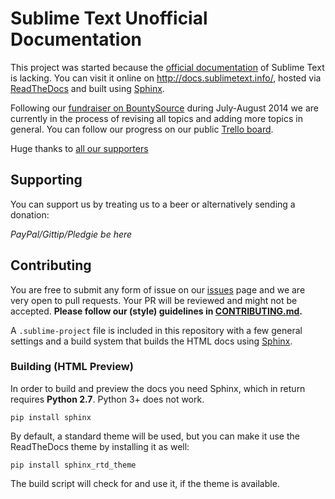 # Sublime Text Unofficial Documentation


This project was started because the [official documentation][off-docs] of
Sublime Text is lacking. You can visit it online on
<http://docs.sublimetext.info/>, hosted via [ReadTheDocs][] and built using
[Sphinx][].

Following our [fundraiser on BountySource][fundraiser] during July-August 2014
we are currently in the process of revising all topics and adding more topics
in general. You can follow our progress on our public [Trello board][trello].

Huge thanks to [all our supporters](./BACKERS.md)


## Supporting

You can support us by treating us to a beer or alternatively sending a
donation:

*PayPal/Gittip/Pledgie be here*


## Contributing

You are free to submit any form of issue on our [issues][] page and we are very
open to pull requests. Your PR will be reviewed and might not be accepted.
**Please follow our (style) guidelines in
[CONTRIBUTING.md](./CONTRIBUTING.md).**

A `.sublime-project` file is included in this repository with a few general
settings and a build system that builds the HTML docs using [Sphinx][].


### Building (HTML Preview)

In order to build and preview the docs you need Sphinx, which in return
requires **Python 2.7**. Python 3+ does not work.

    pip install sphinx

By default, a standard theme will be used, but you can make it use the
ReadTheDocs theme by installing it as well:

    pip install sphinx_rtd_theme

The build script will check for and use it, if the theme is available.


[off-docs]: http://sublimetext.com/docs/3
[trello]: https://trello.com/b/ArLlY4X7/sublime-text-unofficial-documentation
[fundraiser]: https://www.bountysource.com/teams/st-undocs/fundraiser

[issues]: https://github.com/guillermooo/sublime-undocs/issues
[Sphinx]: http://sphinx-doc.org/
[ReadTheDocs]: https://readthedocs.org/
